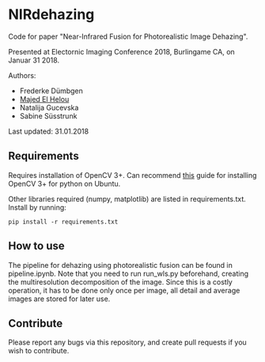 # NIRdehazing

Code for paper "Near-Infrared Fusion for Photorealistic Image Dehazing".

Presented at Electornic Imaging Conference 2018, Burlingame CA, on Januar 31 2018.

Authors:

- Frederke Dümbgen
- [Majed El Helou](https://majedelhelou.github.io/)
- Natalija Gucevska
- Sabine Süsstrunk

Last updated: 31.01.2018

## Requirements

Requires installation of OpenCV 3+. Can recommend [this](https://milq.github.io/install-opencv-ubuntu-debian/) guide for installing OpenCV 3+ for python on Ubuntu. 

Other libraries required (numpy, matplotlib) are listed in requirements.txt. Install by running:
```
pip install -r requirements.txt

```

## How to use

The pipeline for dehazing using photorealistic fusion can be found in pipeline.ipynb. 
Note that you need to run run_wls.py beforehand, creating the multiresolution 
decomposition of the image. Since this is a costly operation, it has to be done only once per image,
all detail and average images are stored for later use.  

## Contribute

Please report any bugs via this repository, and create pull requests if you wish to contribute. 

